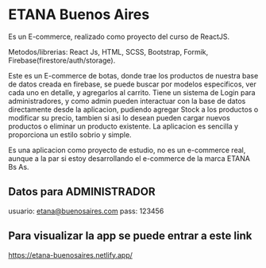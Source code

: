 # ETANA Buenos Aires

Es un E-commerce, realizado como proyecto del curso de ReactJS.

Metodos/librerias: React Js, HTML, SCSS, Bootstrap, Formik, Firebase(firestore/auth/storage).

Este es un E-commerce de botas, donde trae los productos de nuestra base de datos creada en firebase, se puede buscar por modelos especificos, ver cada uno en detalle, y agregarlos al carrito. Tiene un sistema de Login para administradores, y como admin pueden interactuar con la base de datos directamente desde la aplicacion, pudiendo agregar Stock a los productos o modificar su precio, tambien si asi lo desean pueden cargar nuevos productos o eliminar un producto existente. La aplicacion es sencilla y proporciona un estilo sobrio y simple.

Es una aplicacion como proyecto de estudio, no es un e-commerce real, aunque a la par si estoy desarrollando el e-commerce de la marca ETANA Bs As.

## Datos para ADMINISTRADOR

usuario: etana@buenosaires.com
pass: 123456


## Para visualizar la app se puede entrar a este link

https://etana-buenosaires.netlify.app/
